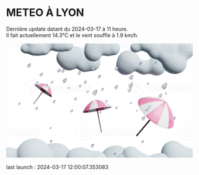 # METEO À LYON

Dernière update datant du 2024-03-17 à 11 heure.  
Il fait actuellement 14.3°C et le vent souffle à 1.9 km/h.      

![](./.github/rain.png)

last launch : 2024-03-17 12:00:07.353083
